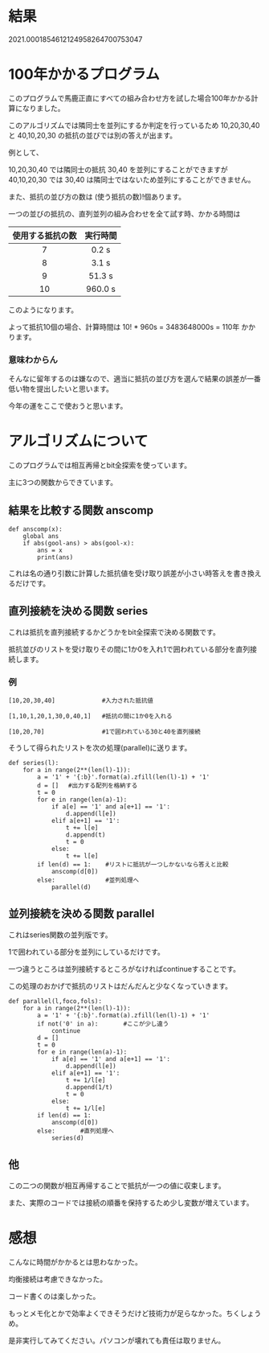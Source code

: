 # 結果

2021.0001854612124958264700753047

# 100年かかるプログラム

このプログラムで馬鹿正直にすべての組み合わせ方を試した場合100年かかる計算になりました。

このアルゴリズムでは隣同士を並列にするか判定を行っているため 10,20,30,40 と 40,10,20,30 の抵抗の並びでは別の答えが出ます。

例として、

10,20,30,40 では隣同士の抵抗 30,40 を並列にすることができますが 40,10,20,30 では 30,40 は隣同士ではないため並列にすることができません。

また、抵抗の並び方の数は (使う抵抗の数)!個あります。

一つの並びの抵抗の、直列並列の組み合わせを全て試す時、かかる時間は

| 使用する抵抗の数 | 実行時間 |
| :---: | :---: |
| 7 | 0.2 s |
| 8 | 3.1 s |
| 9 | 51.3 s |
| 10 | 960.0 s |

このようになります。

よって抵抗10個の場合、計算時間は 10! * 960s = 3483648000s = 110年 かかります。

### 意味わからん

そんなに留年するのは嫌なので、適当に抵抗の並び方を選んで結果の誤差が一番低い物を提出したいと思います。

今年の運をここで使おうと思います。

# アルゴリズムについて

このプログラムでは相互再帰とbit全探索を使っています。

主に3つの関数からできています。

## 結果を比較する関数 anscomp
```
def anscomp(x):
    global ans
    if abs(gool-ans) > abs(gool-x):
        ans = x
        print(ans)
```

これは名の通り引数に計算した抵抗値を受け取り誤差が小さい時答えを書き換えるだけです。

## 直列接続を決める関数 series

これは抵抗を直列接続するかどうかをbit全探索で決める関数です。

抵抗並びのリストを受け取りその間に1か0を入れ1で囲われている部分を直列接続します。

### 例

    [10,20,30,40]             #入力された抵抗値

    [1,10,1,20,1,30,0,40,1]   #抵抗の間に1か0を入れる
    
    [10,20,70]                #1で囲われている30と40を直列接続

そうして得られたリストを次の処理(parallel)に送ります。

```
def series(l):
    for a in range(2**(len(l)-1)):
        a = '1' + '{:b}'.format(a).zfill(len(l)-1) + '1'
        d = []　 #出力する配列を格納する
        t = 0
        for e in range(len(a)-1):
            if a[e] == '1' and a[e+1] == '1':
                d.append(l[e])
            elif a[e+1] == '1':
                t += l[e]
                d.append(t)
                t = 0
            else:
                t += l[e]
        if len(d) == 1:    #リストに抵抗が一つしかないなら答えと比較
            anscomp(d[0])
        else:              #並列処理へ
            parallel(d)
```

## 並列接続を決める関数 parallel

これはseries関数の並列版です。

1で囲われている部分を並列にしているだけです。

一つ違うところは並列接続するところがなければcontinueすることです。

この処理のおかげで抵抗のリストはだんだんと少なくなっていきます。

```
def parallel(l,foco,fols):
    for a in range(2**(len(l)-1)):
        a = '1' + '{:b}'.format(a).zfill(len(l)-1) + '1'
        if not('0' in a):       #ここが少し違う
            continue
        d = []
        t = 0
        for e in range(len(a)-1):
            if a[e] == '1' and a[e+1] == '1':
                d.append(l[e])
            elif a[e+1] == '1':
                t += 1/l[e]
                d.append(1/t)
                t = 0
            else:
                t += 1/l[e]
        if len(d) == 1:
            anscomp(d[0])
        else:       #直列処理へ
            series(d)
```

## 他

この二つの関数が相互再帰することで抵抗が一つの値に収束します。

また、実際のコードでは接続の順番を保持するため少し変数が増えています。

# 感想

こんなに時間がかかるとは思わなかった。

均衡接続は考慮できなかった。

コード書くのは楽しかった。

もっとメモ化とかで効率よくできそうだけど技術力が足らなかった。ちくしょうめ。

是非実行してみてください。パソコンが壊れても責任は取りません。
